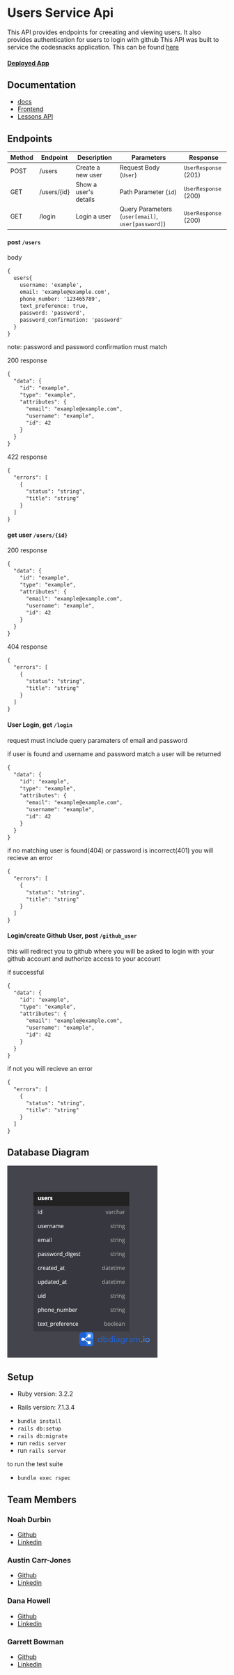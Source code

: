 # Users Service Api

This API provides endpoints for creeating and viewing users. It also provides authentication for users to login with github
This API was built to service the codesnacks application. This can be found [here](https://github.com/CodingOnTheJohn/consultancyFE) 

#### [Deployed App](https://consultancy-fe-7544dba9595c.herokuapp.com/)

## Documentation

-  [docs](https://bump.sh/codesnacks/hub/codesnacks/doc/users-api)
-  [Frontend](https://github.com/CodingOnTheJohn/consultancyFE)
-  [Lessons API](https://github.com/CodingOnTheJohn/codinglessonsapi)

## Endpoints

| Method | Endpoint         | Description                    | Parameters                                  | Response                |
|--------|-----------------|--------------------------------|----------------------------------------------|------------------------|
| POST   | /users           | Create a new user             | Request Body (`User`)                        | `UserResponse` (201)    |
| GET    | /users/{id}      | Show a user's details         | Path Parameter (`id`)                        | `UserResponse` (200)    |
| GET    | /login           | Login a user                  | Query Parameters (`user[email]`, `user[password]`) | `UserResponse` (200)    |


#### post `/users`
body 
```
{
  users{
    username: 'example',
    email: 'example@example.com',
    phone_number: '123465789',
    text_preference: true,
    password: 'password',
    password_confirmation: 'password'
  }
}
```
note: password and password confirmation must match

200 response

```
{
  "data": {
    "id": "example",
    "type": "example",
    "attributes": {
      "email": "example@example.com",
      "username": "example",
      "id": 42
    }
  }
}
```

422 response
```
{
  "errors": [
    {
      "status": "string",
      "title": "string"
    }
  ]
}
```

#### get user `/users/{id}`

200 response
```
{
  "data": {
    "id": "example",
    "type": "example",
    "attributes": {
      "email": "example@example.com",
      "username": "example",
      "id": 42
    }
  }
}
```

404 response
```
{
  "errors": [
    {
      "status": "string",
      "title": "string"
    }
  ]
}
```

#### User Login, get `/login`
request must include query paramaters of email and password

if user is found and username and password match a user will be returned
```
{
  "data": {
    "id": "example",
    "type": "example",
    "attributes": {
      "email": "example@example.com",
      "username": "example",
      "id": 42
    }
  }
}
```

if no matching user is found(404) or password is incorrect(401) you will recieve an error
```
{
  "errors": [
    {
      "status": "string",
      "title": "string"
    }
  ]
}
```

#### Login/create Github User, post `/github_user`
this will redirect you to github where you will be asked to login with your github account and authorize access to your account

if successful
```
{
  "data": {
    "id": "example",
    "type": "example",
    "attributes": {
      "email": "example@example.com",
      "username": "example",
      "id": 42
    }
  }
}
```

if not you will recieve an error
```
{
  "errors": [
    {
      "status": "string",
      "title": "string"
    }
  ]
}
```


## Database Diagram

![diagram](https://github.com/CodingOnTheJohn/codingonthejohnBE/blob/main/Untitled%20from%20dbdiagram.png)

## Setup

* Ruby version: 3.2.2

* Rails version: 7.1.3.4

- `bundle install`
- `rails db:setup`
- `rails db:migrate`
- run `redis server`
- run `rails server`

to run the test suite

- `bundle exec rspec`

## Team Members

### Noah Durbin
  - [Github](https://github.com/noahdurbin)
  - [Linkedin](https://www.linkedin.com/in/noahdurbin/)

### Austin Carr-Jones
  - [Github](https://github.com/austincarrjones)
  - [Linkedin](https://www.linkedin.com/in/austin-carr-jones/)

### Dana Howell
  - [Github](https://github.com/DHowell1150)
  - [Linkedin](https://www.linkedin.com/in/dana-l-howell/)

### Garrett Bowman
  - [Github](https://github.com/GBowman1)
  - [Linkedin](https://www.linkedin.com/in/gbowman3/)

